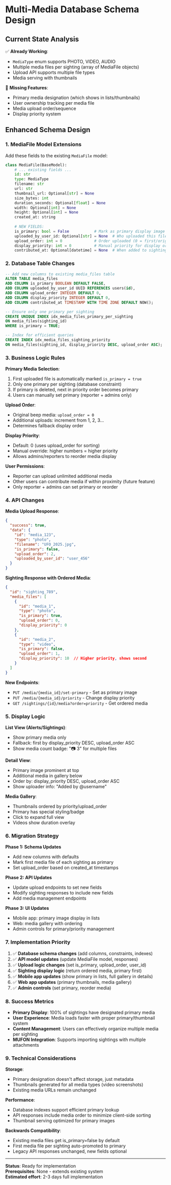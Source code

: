 # Multi-Media Database Schema Design

## Current State Analysis

✅ **Already Working**:
- `MediaType` enum supports PHOTO, VIDEO, AUDIO
- Multiple media files per sighting (array of MediaFile objects)
- Upload API supports multiple file types
- Media serving with thumbnails

🔴 **Missing Features**:
- Primary media designation (which shows in lists/thumbnails)
- User ownership tracking per media file
- Media upload order/sequence
- Display priority system

## Enhanced Schema Design

### 1. MediaFile Model Extensions

Add these fields to the existing `MediaFile` model:

```python
class MediaFile(BaseModel):
    # ... existing fields ...
    id: str
    type: MediaType
    filename: str
    url: str
    thumbnail_url: Optional[str] = None
    size_bytes: int
    duration_seconds: Optional[float] = None
    width: Optional[int] = None
    height: Optional[int] = None
    created_at: string
    
    # NEW FIELDS:
    is_primary: bool = False           # Mark as primary display image
    uploaded_by_user_id: Optional[str] = None  # Who uploaded this file
    upload_order: int = 0              # Order uploaded (0 = first/original)
    display_priority: int = 0          # Manual priority for display order
    contributed_at: Optional[datetime] = None  # When added to sighting
```

### 2. Database Table Changes

```sql
-- Add new columns to existing media_files table
ALTER TABLE media_files 
ADD COLUMN is_primary BOOLEAN DEFAULT FALSE,
ADD COLUMN uploaded_by_user_id UUID REFERENCES users(id),
ADD COLUMN upload_order INTEGER DEFAULT 0,
ADD COLUMN display_priority INTEGER DEFAULT 0,
ADD COLUMN contributed_at TIMESTAMP WITH TIME ZONE DEFAULT NOW();

-- Ensure only one primary per sighting
CREATE UNIQUE INDEX idx_media_files_primary_per_sighting 
ON media_files(sighting_id) 
WHERE is_primary = TRUE;

-- Index for efficient queries
CREATE INDEX idx_media_files_sighting_priority 
ON media_files(sighting_id, display_priority DESC, upload_order ASC);
```

### 3. Business Logic Rules

**Primary Media Selection**:
1. First uploaded file is automatically marked `is_primary = true`
2. Only one primary per sighting (database constraint)
3. If primary is deleted, next in priority order becomes primary
4. Users can manually set primary (reporter + admins only)

**Upload Order**:
- Original beep media: `upload_order = 0`
- Additional uploads: increment from 1, 2, 3...
- Determines fallback display order

**Display Priority**:
- Default: 0 (uses upload_order for sorting)  
- Manual override: higher numbers = higher priority
- Allows admins/reporters to reorder media display

**User Permissions**:
- Reporter can upload unlimited additional media
- Other users can contribute media if within proximity (future feature)
- Only reporter + admins can set primary or reorder

### 4. API Changes

**Media Upload Response**:
```json
{
  "success": true,
  "data": {
    "id": "media_123",
    "type": "photo",
    "filename": "UFO_2025.jpg",
    "is_primary": false,
    "upload_order": 2,
    "uploaded_by_user_id": "user_456"
  }
}
```

**Sighting Response with Ordered Media**:
```json
{
  "id": "sighting_789",
  "media_files": [
    {
      "id": "media_1",
      "type": "photo", 
      "is_primary": true,
      "upload_order": 0,
      "display_priority": 0
    },
    {
      "id": "media_2", 
      "type": "video",
      "is_primary": false,
      "upload_order": 1,
      "display_priority": 10  // Higher priority, shows second
    }
  ]
}
```

**New Endpoints**:
- `PUT /media/{media_id}/set-primary` - Set as primary image
- `PUT /media/{media_id}/priority` - Change display priority
- `GET /sightings/{id}/media?order=priority` - Get ordered media

### 5. Display Logic

**List View (Alerts/Sightings)**:
- Show primary media only
- Fallback: first by display_priority DESC, upload_order ASC
- Show media count badge: "📷 3" for multiple files

**Detail View**:
- Primary image prominent at top
- Additional media in gallery below  
- Order by: display_priority DESC, upload_order ASC
- Show uploader info: "Added by @username"

**Media Gallery**:
- Thumbnails ordered by priority/upload_order
- Primary has special styling/badge
- Click to expand full view
- Videos show duration overlay

### 6. Migration Strategy

**Phase 1: Schema Updates**
- Add new columns with defaults
- Mark first media file of each sighting as primary
- Set upload_order based on created_at timestamps

**Phase 2: API Updates**  
- Update upload endpoints to set new fields
- Modify sighting responses to include new fields
- Add media management endpoints

**Phase 3: UI Updates**
- Mobile app: primary image display in lists
- Web: media gallery with ordering
- Admin controls for primary/priority management

### 7. Implementation Priority

1. ✅ **Database schema changes** (add columns, constraints, indexes)
2. ✅ **API model updates** (update MediaFile model, responses) 
3. ✅ **Upload logic changes** (set is_primary, upload_order, user_id)
4. ✅ **Sighting display logic** (return ordered media, primary first)
5. ✅ **Mobile app updates** (show primary in lists, full gallery in details)
6. ✅ **Web app updates** (primary thumbnails, media gallery)
7. ✅ **Admin controls** (set primary, reorder media)

### 8. Success Metrics

- **Primary Display**: 100% of sightings have designated primary media
- **User Experience**: Media loads faster with proper primary/thumbnail system
- **Content Management**: Users can effectively organize multiple media per sighting
- **MUFON Integration**: Supports importing sightings with multiple attachments

### 9. Technical Considerations

**Storage**:
- Primary designation doesn't affect storage, just metadata
- Thumbnails generated for all media types (video screenshots)
- Existing media URLs remain unchanged

**Performance**:
- Database indexes support efficient primary lookup
- API responses include media order to minimize client-side sorting
- Thumbnail serving optimized for primary images

**Backwards Compatibility**:
- Existing media files get is_primary=false by default  
- First media file per sighting auto-promoted to primary
- Legacy API responses unchanged, new fields optional

---

**Status**: Ready for implementation  
**Prerequisites**: None - extends existing system  
**Estimated effort**: 2-3 days full implementation